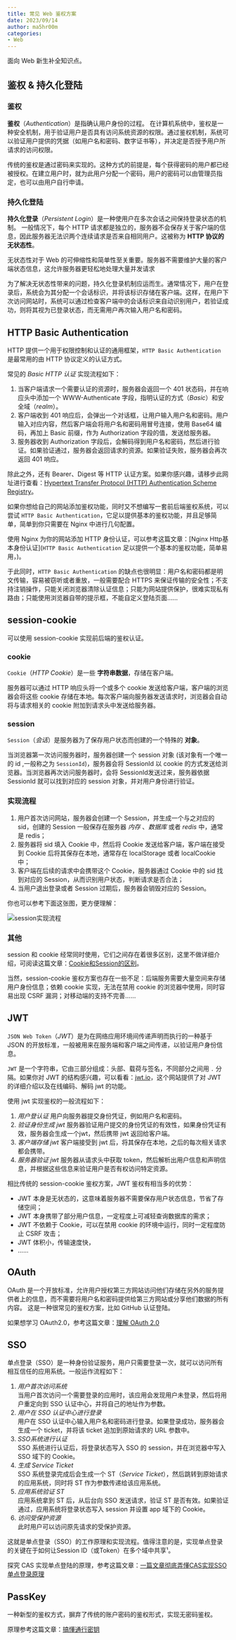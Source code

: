 ```yaml
---
title: 常见 Web 鉴权方案
date: 2023/09/14
author: ma5hr00m
categories:
- Web
---
```


面向 Web 新生补全知识点。

## 鉴权 & 持久化登陆
### 鉴权
**鉴权**（*Authentication*）是指确认用户身份的过程。
在计算机系统中，鉴权是一种安全机制，用于验证用户是否具有访问系统资源的权限。通过鉴权机制，系统可以验证用户提供的凭据（如用户名和密码、数字证书等），并决定是否授予用户所请求的访问权限。

传统的鉴权是通过密码来实现的。这种方式的前提是，每个获得密码的用户都已经被授权。在建立用户时，就为此用户分配一个密码，用户的密码可以由管理员指定，也可以由用户自行申请。

### 持久化登陆
**持久化登录**（*Persistent Login*）是一种使用户在多次会话之间保持登录状态的机制。
一般情况下，每个 HTTP 请求都是独立的，服务器不会保存关于客户端的信息，因此服务器无法识两个连续请求是否来自相同用户。这被称为 **HTTP 协议的无状态性**。

无状态性对于 Web 的可伸缩性和简单性至关重要。服务器不需要维护大量的客户端状态信息，这允许服务器更轻松地处理大量并发请求

为了解决无状态性带来的问题，持久化登录机制应运而生。通常情况下，用户在登录后，系统会为其分配一个会话标识，并将该标识存储在客户端。这样，在用户下次访问网站时，系统可以通过检查客户端中的会话标识来自动识别用户，若验证成功，则将其视为已登录状态，而无需用户再次输入用户名和密码。

## HTTP Basic Authentication
HTTP 提供一个用于权限控制和认证的通用框架，`HTTP Basic Authentication` 是最常用的由 HTTP 协议定义的认证方式。

常见的 *Basic HTTP 认证* 实现流程如下：

1. 当客户端请求一个需要认证的资源时，服务器会返回一个 401 状态码，并在响应头中添加一个 WWW-Authenticate 字段，指明认证的方式（*Basic*）和安全域（*realm*）。
2. 客户端收到 401 响应后，会弹出一个对话框，让用户输入用户名和密码。用户输入对应内容，然后客户端会将用户名和密码用冒号连接，使用 Base64 编码，再加上 Basic 前缀，作为 Authorization 字段的值，发送给服务器。
3. 服务器收到 Authorization 字段后，会解码得到用户名和密码，然后进行验证。如果验证通过，服务器会返回请求的资源。如果验证失败，服务器会再次返回 401 响应。

除此之外，还有 Bearer、Digest 等 HTTP 认证方案。如果你感兴趣，请移步此网址进行查看：[Hypertext Transfer Protocol (HTTP) Authentication Scheme Registry](http://www.iana.org/assignments/http-authschemes/http-authschemes.xhtml)。

如果你想给自己的网站添加鉴权功能，同时又不想编写一套前后端鉴权系统，可以尝试 `HTTP Basic Authentication`，它足以提供基本的鉴权功能，并且足够简单，简单到你只需要在 Nginx 中进行几句配置。

使用 Nginx 为你的网站添加 HTTP 身份认证，可以参考这篇文章：[Nginx Http基本身份认证](`HTTP Basic Authentication` 足以提供一个基本的鉴权功能，简单易用，)。

于此同时，`HTTP Basic Authentication` 的缺点也很明显：用户名和密码都是明文传输，容易被窃听或者重放，一般需要配合 HTTPS 来保证传输的安全性；不支持注销操作，只能关闭浏览器清除认证信息；只能为网站提供保护，很难实现私有路由；只能使用浏览器自带的提示框，不能自定义登陆页面……

## session-cookie
可以使用 session-cookie 实现前后端的鉴权认证。

### cookie
`Cookie`（*HTTP Cookie*）是一些 **字符串数据**，存储在客户端。

服务器可以通过 HTTP 响应头将一个或多个 cookie 发送给客户端，客户端的浏览器会将这些 cookie 存储在本地。每次客户端向服务器发送请求时，浏览器会自动将与请求相关的 cookie 附加到请求头中发送给服务器。

### session
`Session`（*会话*）是服务器为了保存用户状态而创建的一个特殊的 **对象**。

当浏览器第一次访问服务器时，服务器创建一个 session 对象 (该对象有一个唯一的 id ,一般称之为 `SessionId`)，服务器会将 SessionId 以 cookie 的方式发送给浏览器。当浏览器再次访问服务器时，会将 SessionId发送过来，服务器依据 SessionId 就可以找到对应的 session 对象，并对用户身份进行验证。

### 实现流程
1. 用户首次访问网站，服务器会创建一个 Session，并生成一个与之对应的 sid，创建的 Session 一般保存在服务器 *内存* 、*数据库* 或者 *redis* 中，通常是 redis；
2. 服务器将 sid 填入 Cookie 中，然后将 Cookie 发送给客户端，客户端在接受到 Cookie 后将其保存在本地，通常存在 localStorage 或者 localCookie 中；
3. 客户端在后续的请求中会携带这个 Cookie，服务器通过 Cookie 中的 sid 找到对应的 Session，从而识别用户状态，判断请求是否合法；
4. 当用户退出登录或者 Session 过期后，服务器会销毁对应的 Session。

你也可以参考下面这张图，更方便理解：

![session实现流程](http://img.ma5hr00m.top//img/20230926223807.png)

### 其他
session 和 cookie 经常同时使用，它们之间存在着很多区别，这里不做详细介绍，可阅读这篇文章：[Cookie和Session的区别](https://wangxiaoxi.cn/posts/http-cookie/)。

当然，session-cookie 鉴权方案也存在一些不足：后端服务需要大量空间来存储用户身份信息；依赖 cookie 实现，无法在禁用 cookie 的浏览器中使用，同时容易出现 CSRF 漏洞；对移动端的支持不完善……

## JWT
`JSON Web Token`（*JWT*）是为在网络应用环境间传递声明而执行的一种基于 JSON 的开放标准，一般被用来在服务端和客户端之间传递，以验证用户身份信息。

`JWT` 是一个字符串，它由三部分组成：头部、载荷与签名，不同部分之间用 `.` 分隔。如果你对 JWT 的结构感兴趣，可以看看：[jwt.io](https://jwt.io/)，这个网站提供了对 JWT 的详细介绍以及在线编码、解码 jwt 的功能。

使用 jwt 实现鉴权的一般流程如下：

1. *用户登认证*
   用户向服务器提交身份凭证，例如用户名和密码。
2. *验证身份生成 jwt*
   服务器验证用户提交的身份凭证的有效性，如果身份凭证有效，服务器会生成一个jwt，然后携带 jwt 返回给客户端。
3. *客户端存储 jwt*
   客户端接受到 jwt 后，将其保存在本地，之后的每次相关请求都会携带。
4. *服务器验证 jwt*
   服务器从请求头中获取 token，然后解析出用户信息和声明信息，并根据这些信息来验证用户是否有权访问特定资源。

相比传统的 session-cookie 鉴权方案，JWT 鉴权有相当多的优势：
- JWT 本身是无状态的，这意味着服务器不需要保存用户状态信息，节省了存储空间；
- JWT 本身携带了部分用户信息，一定程度上可减轻查询数据库的需求；
- JWT 不依赖于 Cookie，可以在禁用 cookie 的环境中运行，同时一定程度防止 CSRF 攻击；
- JWT 体积小，传输速度快，
- ……

## OAuth
OAuth 是一个开放标准，允许用户授权第三方网站访问他们存储在另外的服务提供者上的信息，而不需要将用户名和密码提供给第三方网站或分享他们数据的所有内容。
这是一种很常见的鉴权方案，比如 GitHub 认证登陆。

如果想学习 OAuth2.0，参考这篇文章：[理解 OAuth 2.0](https://www.ruanyifeng.com/blog/2014/05/oauth_2_0.html)

## SSO
单点登录（SSO）是一种身份验证服务，用户只需要登录一次，就可以访问所有相互信任的应用系统。一般运作流程如下：

1. *用户首次访问系统*  
   当用户首次访问一个需要登录的应用时，该应用会发现用户未登录，然后将用户重定向到 SSO 认证中心，并将自己的地址作为参数。
2. *用户在 SSO 认证中心进行登录*  
   用户在 SSO 认证中心输入用户名和密码进行登录。如果登录成功，服务器会生成一个 ticket，并将该 ticket 追加到原始请求的 URL 参数中。
3. *SSO系统进行认证*  
   SSO 系统进行认证后，将登录状态写入 SSO 的 session，并在浏览器中写入 SSO 域下的 Cookie。
4. *生成 Service Ticket*  
   SSO 系统登录完成后会生成一个 ST（*Service Ticket*），然后跳转到原始请求的应用系统，同时将 ST 作为参数传递给该应用系统。
5. *应用系统验证 ST*  
   应用系统拿到 ST 后，从后台向 SSO 发送请求，验证 ST 是否有效。如果验证通过，应用系统将登录状态写入 session 并设置 app 域下的 Cookie。
6. *访问受保护资源*  
   此时用户可以访问原先请求的受保护资源。

这就是单点登录（SSO）的工作原理和实现流程。值得注意的是，实现单点登录的关键在于如何让Session ID（或Token）在多个域中共享¹。

探究 CAS 实现单点登陆的原理，参考这篇文章：[一篇文章彻底弄懂CAS实现SSO单点登录原理](https://www.cnblogs.com/wangsongbai/p/10299655.html)

## PassKey
一种新型的鉴权方式，摒弃了传统的账户密码的鉴权形式，实现无密码鉴权。

原理参考这篇文章：[搞懂通行密钥](https://www.liaoxuefeng.com/article/1563183619768355)